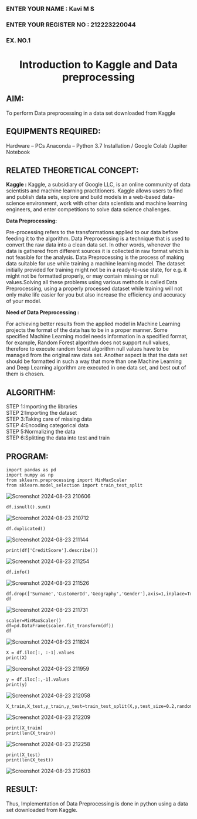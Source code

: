<H3>ENTER YOUR NAME : Kavi M S</H3> 
<H3>ENTER YOUR REGISTER NO : 212223220044<H3>
<H3>EX. NO.1</H3>
<H1 ALIGN =CENTER> Introduction to Kaggle and Data preprocessing</H1>

## AIM:

To perform Data preprocessing in a data set downloaded from Kaggle

## EQUIPMENTS REQUIRED:
Hardware – PCs
Anaconda – Python 3.7 Installation / Google Colab /Jupiter Notebook

## RELATED THEORETICAL CONCEPT:

**Kaggle :**
Kaggle, a subsidiary of Google LLC, is an online community of data scientists and machine learning practitioners. Kaggle allows users to find and publish data sets, explore and build models in a web-based data-science environment, work with other data scientists and machine learning engineers, and enter competitions to solve data science challenges.

**Data Preprocessing:**

Pre-processing refers to the transformations applied to our data before feeding it to the algorithm. Data Preprocessing is a technique that is used to convert the raw data into a clean data set. In other words, whenever the data is gathered from different sources it is collected in raw format which is not feasible for the analysis.
Data Preprocessing is the process of making data suitable for use while training a machine learning model. The dataset initially provided for training might not be in a ready-to-use state, for e.g. it might not be formatted properly, or may contain missing or null values.Solving all these problems using various methods is called Data Preprocessing, using a properly processed dataset while training will not only make life easier for you but also increase the efficiency and accuracy of your model.

**Need of Data Preprocessing :**

For achieving better results from the applied model in Machine Learning projects the format of the data has to be in a proper manner. Some specified Machine Learning model needs information in a specified format, for example, Random Forest algorithm does not support null values, therefore to execute random forest algorithm null values have to be managed from the original raw data set.
Another aspect is that the data set should be formatted in such a way that more than one Machine Learning and Deep Learning algorithm are executed in one data set, and best out of them is chosen.


## ALGORITHM:
STEP 1:Importing the libraries<BR>
STEP 2:Importing the dataset<BR>
STEP 3:Taking care of missing data<BR>
STEP 4:Encoding categorical data<BR>
STEP 5:Normalizing the data<BR>
STEP 6:Splitting the data into test and train<BR>

##  PROGRAM:
```
import pandas as pd
import numpy as np
from sklearn.preprocessing import MinMaxScaler
from sklearn.model_selection import train_test_split
```

![Screenshot 2024-08-23 210606](https://github.com/user-attachments/assets/d696168d-0f0b-4514-896a-3233266a5c5e)


```
df.isnull().sum()
```

![Screenshot 2024-08-23 210712](https://github.com/user-attachments/assets/2f580f64-1819-4d16-aa62-49d4b74acd21)


```
df.duplicated()
```

![Screenshot 2024-08-23 211144](https://github.com/user-attachments/assets/c7b169d7-7574-4b26-aaf9-e9812f73a429)



```
print(df['CreditScore'].describe())
```

![Screenshot 2024-08-23 211254](https://github.com/user-attachments/assets/233dd336-df2b-4303-a916-2837e5cf05a4)



```
df.info()
```

![Screenshot 2024-08-23 211526](https://github.com/user-attachments/assets/9334db11-9036-44e5-ba7b-d73f22d45359)


```
df.drop(['Surname','CustomerId','Geography','Gender'],axis=1,inplace=True)
df
```

![Screenshot 2024-08-23 211731](https://github.com/user-attachments/assets/6afea769-48f1-4c61-afdb-5d230885ecde)


```
scaler=MinMaxScaler()
df=pd.DataFrame(scaler.fit_transform(df))
df
```


![Screenshot 2024-08-23 211824](https://github.com/user-attachments/assets/940fb085-ddde-4d44-9de4-93d710c7bc7d)


```
X = df.iloc[:, :-1].values
print(X)
```


![Screenshot 2024-08-23 211959](https://github.com/user-attachments/assets/f63c7d37-7d10-4a7e-aafe-689ed7c0df85)


```
y = df.iloc[:,-1].values
print(y)
```

![Screenshot 2024-08-23 212058](https://github.com/user-attachments/assets/45baeb88-a113-4d38-b17d-f0cd4de23d5a)


```
X_train,X_test,y_train,y_test=train_test_split(X,y,test_size=0.2,random_state=25)
```

![Screenshot 2024-08-23 212209](https://github.com/user-attachments/assets/1a8da19f-1632-45ad-907f-0ff61098dba6)


```
print(X_train)
print(len(X_train))
```

![Screenshot 2024-08-23 212258](https://github.com/user-attachments/assets/0958c415-e806-48e9-8bdf-311d4aba2c97)


```
print(X_test)
print(len(X_test))
```

![Screenshot 2024-08-23 212603](https://github.com/user-attachments/assets/5e69c228-4503-4949-a955-7972a88057d7)






## RESULT:
Thus, Implementation of Data Preprocessing is done in python  using a data set downloaded from Kaggle.



